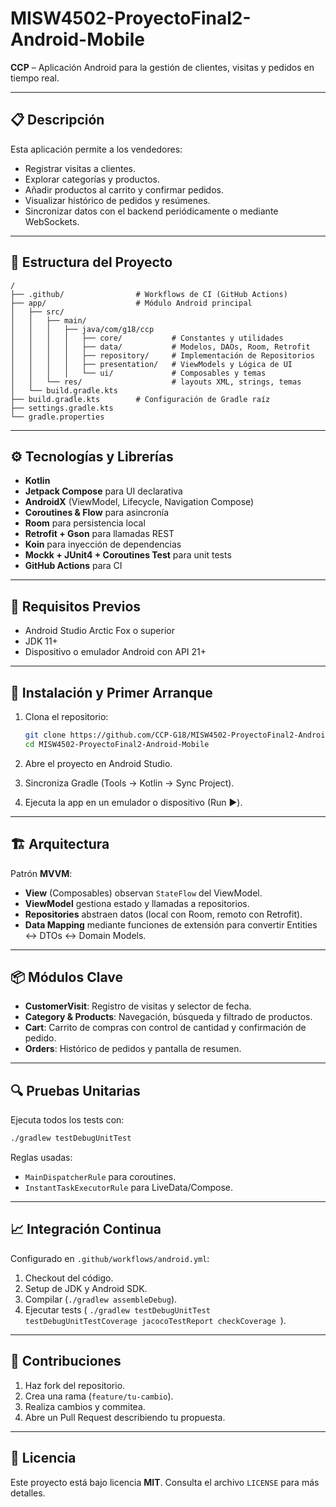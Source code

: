 # MISW4502-ProyectoFinal2-Android-Mobile

**CCP** – Aplicación Android para la gestión de clientes, visitas y pedidos en tiempo real.

---

## 📋 Descripción

Esta aplicación permite a los vendedores:

* Registrar visitas a clientes.
* Explorar categorías y productos.
* Añadir productos al carrito y confirmar pedidos.
* Visualizar histórico de pedidos y resúmenes.
* Sincronizar datos con el backend periódicamente o mediante WebSockets.

---

## 📂 Estructura del Proyecto

```
/
├── .github/                # Workflows de CI (GitHub Actions)
├── app/                    # Módulo Android principal
│   ├── src/
│   │   ├── main/
│   │   │   ├── java/com/g18/ccp
│   │   │   │   ├── core/           # Constantes y utilidades
│   │   │   │   ├── data/           # Modelos, DAOs, Room, Retrofit
│   │   │   │   ├── repository/     # Implementación de Repositorios
│   │   │   │   ├── presentation/   # ViewModels y Lógica de UI
│   │   │   │   └── ui/             # Composables y temas
│   │   └── res/                    # layouts XML, strings, temas
│   └── build.gradle.kts
├── build.gradle.kts        # Configuración de Gradle raíz
├── settings.gradle.kts
└── gradle.properties
```

---

## ⚙️ Tecnologías y Librerías

* **Kotlin**
* **Jetpack Compose** para UI declarativa
* **AndroidX** (ViewModel, Lifecycle, Navigation Compose)
* **Coroutines & Flow** para asincronía
* **Room** para persistencia local
* **Retrofit + Gson** para llamadas REST
* **Koin** para inyección de dependencias
* **Mockk + JUnit4 + Coroutines Test** para unit tests
* **GitHub Actions** para CI

---

## 🚀 Requisitos Previos

* Android Studio Arctic Fox o superior
* JDK 11+
* Dispositivo o emulador Android con API 21+

---

## 🔧 Instalación y Primer Arranque

1. Clona el repositorio:

   ```bash
   git clone https://github.com/CCP-G18/MISW4502-ProyectoFinal2-Android-Mobile.git
   cd MISW4502-ProyectoFinal2-Android-Mobile
   ```
2. Abre el proyecto en Android Studio.
3. Sincroniza Gradle (Tools → Kotlin → Sync Project).
4. Ejecuta la app en un emulador o dispositivo (Run ▶️).

---

## 🏗️ Arquitectura

Patrón **MVVM**:

* **View** (Composables) observan `StateFlow` del ViewModel.
* **ViewModel** gestiona estado y llamadas a repositorios.
* **Repositories** abstraen datos (local con Room, remoto con Retrofit).
* **Data Mapping** mediante funciones de extensión para convertir Entities ↔︎ DTOs ↔︎ Domain Models.

---

## 📦 Módulos Clave

* **CustomerVisit**: Registro de visitas y selector de fecha.
* **Category & Products**: Navegación, búsqueda y filtrado de productos.
* **Cart**: Carrito de compras con control de cantidad y confirmación de pedido.
* **Orders**: Histórico de pedidos y pantalla de resumen.

---

## 🔍 Pruebas Unitarias

Ejecuta todos los tests con:

```bash
./gradlew testDebugUnitTest
```

Reglas usadas:

* `MainDispatcherRule` para coroutines.
* `InstantTaskExecutorRule` para LiveData/Compose.

---

## 📈 Integración Continua

Configurado en `.github/workflows/android.yml`:

1. Checkout del código.
2. Setup de JDK y Android SDK.
3. Compilar (`./gradlew assembleDebug`).
4. Ejecutar tests (
   `./gradlew testDebugUnitTest testDebugUnitTestCoverage jacocoTestReport checkCoverage `).

---

## 🤝 Contribuciones

1. Haz fork del repositorio.
2. Crea una rama (`feature/tu-cambio`).
3. Realiza cambios y commitea.
4. Abre un Pull Request describiendo tu propuesta.

---

## 📝 Licencia

Este proyecto está bajo licencia **MIT**. Consulta el archivo `LICENSE` para más detalles.
